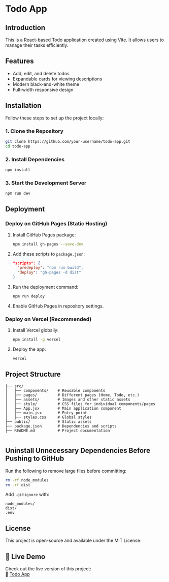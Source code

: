 # Todo App

## Introduction
This is a React-based Todo application created using Vite. It allows users to manage their tasks efficiently.

## Features
- Add, edit, and delete todos
- Expandable cards for viewing descriptions
- Modern black-and-white theme
- Full-width responsive design

## Installation
Follow these steps to set up the project locally:

### 1. Clone the Repository
```sh
git clone https://github.com/your-username/todo-app.git
cd todo-app
```

### 2. Install Dependencies
```sh
npm install
```

### 3. Start the Development Server
```sh
npm run dev
```

## Deployment

### Deploy on GitHub Pages (Static Hosting)
1. Install GitHub Pages package:
   ```sh
   npm install gh-pages --save-dev
   ```
2. Add these scripts to `package.json`:
   ```json
   "scripts": {
     "predeploy": "npm run build",
     "deploy": "gh-pages -d dist"
   }
   ```
3. Run the deployment command:
   ```sh
   npm run deploy
   ```
4. Enable GitHub Pages in repository settings.

### Deploy on Vercel (Recommended)
1. Install Vercel globally:
   ```sh
   npm install -g vercel
   ```
2. Deploy the app:
   ```sh
   vercel
   ```

## Project Structure
```
├── src/
│   ├── components/    # Reusable components
│   ├── pages/         # Different pages (Home, Todo, etc.)
│   ├── assets/        # Images and other static assets
│   ├── style/         # CSS files for individual components/pages
│   ├── App.jsx        # Main application component
│   ├── main.jsx       # Entry point
│   ├── styles.css     # Global styles
├── public/            # Static assets
├── package.json       # Dependencies and scripts
├── README.md          # Project documentation


```

## Uninstall Unnecessary Dependencies Before Pushing to GitHub
Run the following to remove large files before committing:
```sh
rm -rf node_modules
rm -rf dist
```
Add `.gitignore` with:
```
node_modules/
dist/
.env
```

## License
This project is open-source and available under the MIT License.
## 🚀 Live Demo  
Check out the live version of this project:  
🔗 [Todo App](https://todo-19otapbss-chirags-projects-44a827c7.vercel.app)

